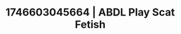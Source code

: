 ---
categories:
- AI-generated
- Cosplay
- Eco-erotica
- Intimate rituals
- Bare skin
- ASMR
- Caressing curves
- Erotic close-up
image: /assets/images/1746603045664.jpg
layout: post
seo:
  description: Featured content with high-quality ABDL Play, Scat Fetish. HD images
    available.
  keywords: ABDL Play, Scat Fetish
  og_image: /assets/images/1746603045664.jpg
  schema_type: VisualArtwork
tags:
- '#1746603045664'
- ABDL Play
- Scat Fetish
title: 1746603045664 | ABDL Play Scat Fetish
---